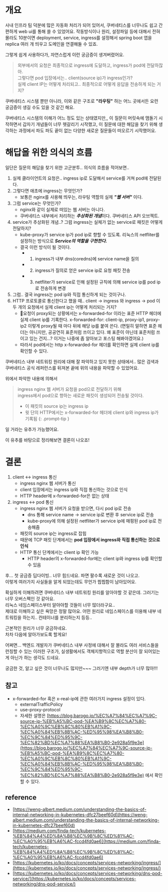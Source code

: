 # 개요

사내 인프라 팀 덕분에 많은 자동화 처리가 되어 있어서, 쿠버네티스를 너무나도 쉽고 간편하게 web ui를 통해 쓸 수 있었어요. 작동방식이나 원리, 설정파일 등에 대해서 전혀 몰라도 10분이면 deployment, service, ingress를 설정해서 spring boot 앱을 replica 여러 개 띄우고 도메인을 연결해둘 수 있죠.

그렇게 쉽게 사용하다가, 자연스럽게 이런 궁금증이 생겨버렸어요.

> 외부에서의 요청은 최종적으로 ingress에 도달하고, ingress가 pod에 전달하잖아.  
> 그렇다면 pod 입장에서는.. client(source ip)가 ingress인가?  
> 실제 client IP는 어떻게 처리되고.. 최종적으로 어떻게 응답을 전송하게 되는 거지?

쿠버네티스 시스템 뿐만 아니라, 이와 같은 구조로 **"라우팅"** 하는 어느 곳에서든 요런 궁금증이 생길 수도 있을 것 같긴 해요.

쿠버네티스 시스템의 이해가 어느 정도 있는 상태였지만,, 이 질문이 머릿속에 맴돌기 시작하면서 갑자기 개념들이 너무 헷갈리기 시작했고, 이 질문에 대한 해답을 찾기 위해 생각하는 과정에서 파도 파도 끝이 없는 다양한 새로운 질문들이 떠오르기 시작했어요.

# 해답을 위한 의식의 흐름

일단은 질문의 해답을 찾기 위한 고군분투.. 의식의 흐름을 적어보면..

1. 실제 클라이언트의 요청은.. ingress ip로 도달해서 service를 거쳐 pod에 전달된다.
2. 그렇다면 애초에 ingress는 무엇인가?
	- 보통은 nginx를 사용해 띄우는, 라우팅 역할의 실제 ***"웹 서버"*** 이다.
3. 그럼 service는 무엇인가?
	- nginx와 같이 실제로 떠있는 웹 서버는 아니다.
	- 쿠버네티스 내부에서 처리하는 ***추상화된 개념***이다. 쿠버네티스 API 오브젝트.
4. service가 추상화된 개념..? 그럼 ingress는 실체가 없는 service로 패킷은 어떻게 전달하지?
	- kube-proxy가 service ip가 pod ip로 향할 수 있도록. 리눅스의 netfliter를 설정하는 방식으로 ***Service의 역할을 구현한다.***
	- 결국 이런 방식이 될 것이다.
		- 1) ingress가 내부 dns(coredns)에 service name을 질의
		- 2) ingress가 질의로 얻은 service ip로 요청 패킷 전송
		- 3) netfliter가 service로 인해 설정된 규칙에 의해 service ip를 pod ip로 전송하게 변경
5. 그럼.. 결국 ingress는 pod ip와 직접 통신하게 되는 것이구나.
6. HTTP 프로토콜로 통신한다고 했을 때.. client -> ingress 와 ingress -> pod 이 두 개의 요청에서 실제 client ip는 어떻게 처리되는 거지?
	- 요청이 proxy되는 상황에서는 x-forwarded-for 이라는 표준 HTTP 헤더에 실제 client ip를 기록한다. x-forwarded-for: client-ip, proxy-ip1, proxy-ip2 이렇게 proxy될 때 마다 뒤에 해당 ip를 붙여 쓴다. (면밀히 말하면 표준 헤더는 아니지만, 공공연히 표준처럼 쓰이고 있다. 왜 표준이 아닌데 표준처럼 쓰이고 있는 건지...? 이거는 나중에 좀 알아보고 포스팅 해봐야겠어요.)
	- 따라서 pod에서는 http x-forwarded-for 헤더를 확인하면 실제 client ip를 확인할 수 있다.

쿠버네티스 내부 네트워킹 원리에 대해 잘 파악하고 있지 못한 상태에서.. 많은 검색과 쿠버네티스 공식 레퍼런스를 뒤져본 끝에 위의 내용을 파악할 수 있었어요.

위에서 파악한 내용에 의해서

> ingress nginx 웹 서버가 요청을 pod으로 전달하기 위해  
> ingress에서 pod으로 향하는 새로운 패킷이 생성되어 전송될 것이다.  
> - 이 패킷의 source ip는 ingress ip  
> - 윗 단의 HTTP에서는 x-forwarded-for 헤더에 client ip와 ingress ip가 기록됨
{: .prompt-tip }

일 거라는 유추가 가능했어요.

이 유추를 바탕으로 정리해보면 결론이 나오죠!

# 결론

1. client <-> ingress 통신
	- ingress nginx 웹 서버가 통신
	- client 입장에서는 ingress ip와 직접 통신하는 것으로 인식
	- HTTP header에 x-forwarded-for은 없는 상태
2. ingress <-> pod 통신
	- ingress nginx 웹 서버가 요청을 받으면, 다시 pod ip로 전송
		- dns 통해 service name -> service ip로 변환 후 service ip로 전송
		- kube-proxy에 의해 설정된 netfliter가 service ip에 매핑된 pod ip로 전송해줌
	- 패킷의 source ip는 ingress로 잡힘
	- 때문에 TCP 패킷 단계에서는 **pod 입장에서 ingress와 직접 통신하는 것으로 인식**
	- HTTP 통신 단계에서는 client ip 확인 가능
		- HTTP header의 x-forwarded-for에는 client ip와 ingress ip를 확인할 수 있음

후... 첫 궁금증 딥다이빙.. 너무 힘드네요. 파면 팔수록 새로운 것이 나오고.  
이렇게 여러가지 사실들을 알게 되었는데도 무언가 찝찝함이 남아있어요.  
  
확실하게 이해하려면 쿠버네티스 내부 네트워킹 원리를 알아야할 것 같은데. 그러기는 너무 오버스펙인 것 같아요.  
리눅스 네임스페이스부터 알아야할 것들이 너무 많더라구요..  
제대로 이해하고 싶은 욕망은 정말 많아요. 어떤 원리로 네임스페이스를 이용해 내부 네트워킹을 하는지.. 컨테이너를 분리하는지 등등..  
  
근본적인 원리가 너무 궁금하네요.  
차차 다음에 알아가보도록 할게요!

어쩌면... 백엔드 개발자가 쿠버네티스 내부 사정에 대해서 잘 몰라도 여러 서비스들을 런칭할 수 있는 이러한 구조가, 실생활에서도 객체지향적으로 역할 분산이 잘 되어있는 게 아닌가 하는 생각도 드네요.

궁금한 것, 알고 싶은 것이 너무나도 많지만~~~ 그러기엔 내부 depth가 너무 많아!!!

## 참고

- x-forwarded-for 혹은 x-real-ip에 관한 여러가지 ingress 설정이 있다.
	- externalTrafficPolicy
	- use-proxy-protocol
	- 자세한 설명은 [https://blog.barogo.io/%EC%A7%84%EC%A7%9C-source-ip-%EB%A5%BC-pod-%EA%B9%8C%EC%A7%80-%EC%A0%9C%EB%8C%80%EB%A1%9C-%EC%A0%84%EB%8B%AC-%ED%95%98%EA%B8%B0-%EC%9C%84%ED%95%9C-%EC%82%BD%EC%A7%88%EA%B8%B0-2e928a5f9e3e](https://blog.barogo.io/%EC%A7%84%EC%A7%9C-source-ip-%EB%A5%BC-pod-%EA%B9%8C%EC%A7%80-%EC%A0%9C%EB%8C%80%EB%A1%9C-%EC%A0%84%EB%8B%AC-%ED%95%98%EA%B8%B0-%EC%9C%84%ED%95%9C-%EC%82%BD%EC%A7%88%EA%B8%B0-2e928a5f9e3e) 에서 확인할 수 있다.

## reference

- [https://weng-albert.medium.com/understanding-the-basics-of-internal-networking-in-kubernetes-dfc27beef60d](https://weng-albert.medium.com/understanding-the-basics-of-internal-networking-in-kubernetes-dfc27beef60d)
- [https://medium.com/finda-tech/kubernetes-%EB%84%A4%ED%8A%B8%EC%9B%8C%ED%81%AC-%EC%A0%95%EB%A6%AC-fccd4fd0ae6](https://medium.com/finda-tech/kubernetes-%EB%84%A4%ED%8A%B8%EC%9B%8C%ED%81%AC-%EC%A0%95%EB%A6%AC-fccd4fd0ae6)
- [https://kubernetes.io/ko/docs/concepts/services-networking/ingress/](https://kubernetes.io/ko/docs/concepts/services-networking/ingress/)
- [https://kubernetes.io/ko/docs/concepts/services-networking/dns-pod-service/](https://kubernetes.io/ko/docs/concepts/services-networking/dns-pod-service/)